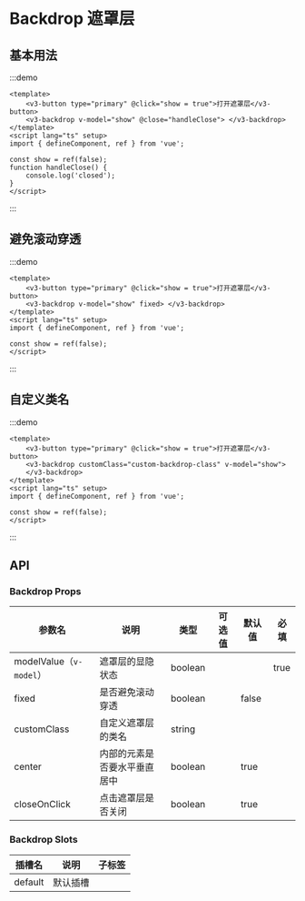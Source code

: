 # Backdrop 遮罩层

## 基本用法

:::demo

```vue
<template>
	<v3-button type="primary" @click="show = true">打开遮罩层</v3-button>
	<v3-backdrop v-model="show" @close="handleClose"> </v3-backdrop>
</template>
<script lang="ts" setup>
import { defineComponent, ref } from 'vue';

const show = ref(false);
function handleClose() {
	console.log('closed');
}
</script>
```

:::

## 避免滚动穿透

:::demo

```vue
<template>
	<v3-button type="primary" @click="show = true">打开遮罩层</v3-button>
	<v3-backdrop v-model="show" fixed> </v3-backdrop>
</template>
<script lang="ts" setup>
import { defineComponent, ref } from 'vue';

const show = ref(false);
</script>
```

:::

## 自定义类名

:::demo

```vue
<template>
	<v3-button type="primary" @click="show = true">打开遮罩层</v3-button>
	<v3-backdrop customClass="custom-backdrop-class" v-model="show">
	</v3-backdrop>
</template>
<script lang="ts" setup>
import { defineComponent, ref } from 'vue';

const show = ref(false);
</script>
```

:::

## API

### Backdrop Props

| 参数名                  | 说明                         | 类型    | 可选值 | 默认值 | 必填 |
| ----------------------- | ---------------------------- | ------- | ------ | ------ | ---- |
| modelValue（`v-model`） | 遮罩层的显隐状态             | boolean |        |        | true |
| fixed                   | 是否避免滚动穿透             | boolean |        | false  |      |
| customClass             | 自定义遮罩层的类名           | string  |        |        |      |
| center                  | 内部的元素是否要水平垂直居中 | boolean |        | true   |      |
| closeOnClick            | 点击遮罩层是否关闭           | boolean |        | true   |      |

### Backdrop Slots

| 插槽名  | 说明     | 子标签 |
| ------- | -------- | ------ |
| default | 默认插槽 |        |
